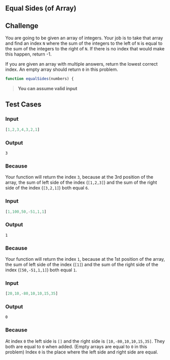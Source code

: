 Equal Sides (of Array)
---

## Challenge

You are going to be given an array of integers. Your job is to take that array and find an index `N` where the sum of the integers to the left of `N` is equal to the sum of the integers to the right of `N`. If there is no index that would make this happen, return -1.

If you are given an array with multiple answers, return the lowest correct index. An empty array should return `0` in this problem.

```js
function equalSides(numbers) {
```

> **You can assume valid input**

## Test Cases

### Input

```js
[1,2,3,4,3,2,1]
```

### Output

`3`

### Because

Your function will return the index `3`, because at the 3rd position of the array, the sum of left side of the index (`[1,2,3]`) and the sum of the right side of the index (`[3,2,1]`) both equal `6`.

### Input

```js
[1,100,50,-51,1,1]
```

### Output

`1`

### Because

Your function will return the index `1`, because at the 1st position of the array, the sum of left side of the index (`[1]`) and the sum of the right side of the index (`[50,-51,1,1]`) both equal `1`.

### Input

```js
[20,10,-80,10,10,15,35]
```

### Output

`0`

### Because

At index `0` the left side is `[]` and the right side is `[10,-80,10,10,15,35]`.
They both are equal to `0` when added. (Empty arrays are equal to `0` in this problem)
Index `0` is the place where the left side and right side are equal.
